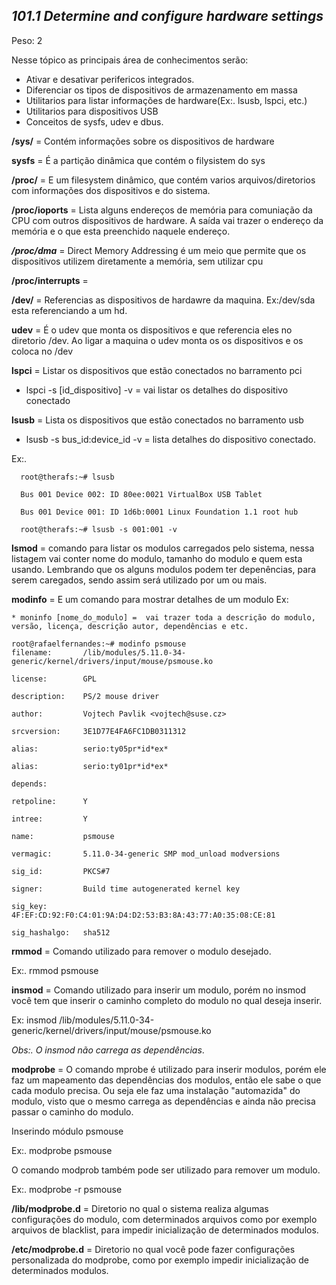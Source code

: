 ## ***101.1 Determine and configure hardware settings***

Peso: 2

Nesse tópico as principais área de conhecimentos serão:
* Ativar e desativar perifericos integrados.
* Diferenciar os tipos de dispositivos de armazenamento em massa
* Utilitarios para listar informações de hardware(Ex:. lsusb, lspci, etc.)
* Utilitarios para dispositivos USB
* Conceitos de sysfs, udev e dbus. 

**/sys/**  = Contém informações sobre os dispositivos de hardware

**sysfs** = É a partição dinâmica que contém o filysistem do sys

**/proc/** = E um filesystem dinâmico, que contém varios arquivos/diretorios com informações dos dispositivos e do sistema. 

**/proc/ioports** = Lista alguns endereços de memória para comuniação da CPU com outros dispositivos de hardware. A saída vai trazer o endereço da memória e o que esta preenchido naquele endereço. 

***/proc/dma*** = Direct Memory Addressing é um meio que permite que os dispositivos utilizem diretamente a memória, sem utilizar cpu

**/proc/interrupts** = 

**/dev/** = Referencias as dispositivos de hardawre da maquina. Ex:/dev/sda esta referenciando a um hd. 

**udev** = É o udev que monta os dispositivos e que referencia eles no diretorio /dev. Ao ligar a maquina o udev monta os os dispositivos e os coloca no /dev


**lspci** = Listar os dispositivos que estão conectados no barramento pci

* lspci -s [id_dispositivo] -v = vai listar os detalhes do dispositivo conectado

**lsusb** = Lista os dispositivos que estão conectados no barramento usb
* lsusb -s bus_id:device_id -v = lista detalhes do dispositivo conectado. 

Ex:.

      root@therafs:~# lsusb

      Bus 001 Device 002: ID 80ee:0021 VirtualBox USB Tablet

      Bus 001 Device 001: ID 1d6b:0001 Linux Foundation 1.1 root hub

      root@therafs:~# lsusb -s 001:001 -v


**lsmod** = comando para listar os modulos carregados pelo sistema, nessa listagem vai conter nome do modulo, tamanho do modulo e quem esta usando. Lembrando que os alguns modulos podem  ter depenências, para serem caregados, sendo assim será utilizado por um ou mais. 

**modinfo** = E um comando para mostrar detalhes de um modulo Ex:

    * moninfo [nome_do_modulo] =  vai trazer toda a descrição do modulo, versão, licença, descrição autor, dependências e etc. 

    root@rafaelfernandes:~# modinfo psmouse
    filename:       /lib/modules/5.11.0-34-generic/kernel/drivers/input/mouse/psmouse.ko

    license:        GPL

    description:    PS/2 mouse driver

    author:         Vojtech Pavlik <vojtech@suse.cz>

    srcversion:     3E1D77E4FA6FC1DB0311312

    alias:          serio:ty05pr*id*ex*

    alias:          serio:ty01pr*id*ex*

    depends:

    retpoline:      Y

    intree:         Y

    name:           psmouse

    vermagic:       5.11.0-34-generic SMP mod_unload modversions

    sig_id:         PKCS#7

    signer:         Build time autogenerated kernel key

    sig_key:        4F:EF:CD:92:F0:C4:01:9A:D4:D2:53:B3:8A:43:77:A0:35:08:CE:81

    sig_hashalgo:   sha512


**rmmod** = Comando utilizado para remover o modulo desejado. 

Ex:. rmmod psmouse

**insmod** =  Comando utilizado para inserir um modulo, porém no insmod você tem que inserir o caminho completo do modulo no qual deseja inserir. 

Ex: insmod /lib/modules/5.11.0-34-generic/kernel/drivers/input/mouse/psmouse.ko

*Obs:. O insmod não carrega as dependências*.

**modprobe** = O comando mprobe é utilizado para inserir modulos, porém ele faz um mapeamento das dependências dos modulos, então ele sabe o que cada modulo precisa. Ou seja ele faz uma instalação "automazida" do modulo, visto que o mesmo carrega as dependências e ainda não precisa passar o caminho do modulo. 

Inserindo módulo psmouse

Ex:. modprobe psmouse

O comando modprob também pode ser utilizado para remover um modulo. 

Ex:. modprobe -r psmouse

**/lib/modprobe.d** = Diretorio no qual o sistema realiza algumas configurações do modulo, com determinados arquivos como por exemplo arquivos de blacklist, para impedir inicialização de determinados modulos. 

**/etc/modprobe.d** =  Diretorio no qual você pode fazer configurações personalizada do modprobe, como por exemplo impedir inicialização de determinados modulos. 